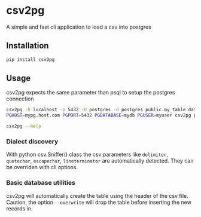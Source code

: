 # csv2pg
A simple and fast cli application to load a csv into postgres

## Installation
```bash
pip install csv2pg
```

## Usage
csv2pg expects the same parameter than psql to setup the postgres connection
```bash
csv2pg -h localhost -p 5432 -U postgres -d postgres public.my_table data.csv --verbose
PGHOST=mypg.host.com PGPORT=5432 PGDATABASE=mydb PGUSER=myuser csv2pg public.my_table data.csv --verbose

csv2pg --help
```

### Dialect discovery
With python csv.Sniffer() class the csv parameters like `delimiter`, `quotechar`, `escapechar`, `lineterminator` are automatically detected. They can be overriden with cli options.

### Basic database utilities
csv2pg will automatically create the table using the header of the csv file. Caution, the option `--overwrite` will drop the table before inserting the new records in. 
